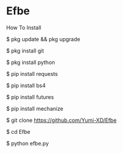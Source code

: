 # Efbe


How To Install

$ pkg update && pkg upgrade

$ pkg install git

$ pkg install python

$ pip install requests

$ pip install bs4

$ pip install futures

$ pip install mechanize

$ git clone https://github.com/Yumi-XD/Efbe

$ cd Efbe

$ python efbe.py

